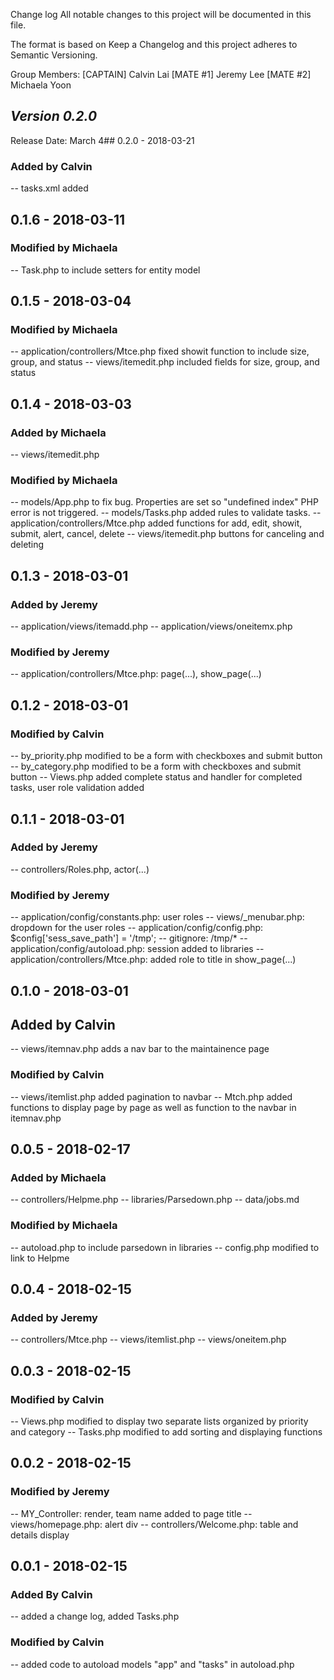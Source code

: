 Change log
All notable changes to this project will be documented in this file.

The format is based on Keep a Changelog and this project adheres to Semantic Versioning.

Group Members: [CAPTAIN] Calvin Lai [MATE #1] Jeremy Lee [MATE #2] Michaela Yoon

## *Version 0.2.0*

Release Date: March 4## 0.2.0 - 2018-03-21

### Added by Calvin
-- tasks.xml added


## 0.1.6 - 2018-03-11

### Modified by Michaela
-- Task.php to include setters for entity model



## 0.1.5 - 2018-03-04

### Modified by Michaela
-- application/controllers/Mtce.php fixed showit function to include size, group, and status
-- views/itemedit.php included fields for size, group, and status

## 0.1.4 - 2018-03-03

### Added by Michaela
-- views/itemedit.php

### Modified by Michaela
-- models/App.php to fix bug. Properties are set so "undefined index" PHP error is not triggered.
-- models/Tasks.php added rules to validate tasks.
-- application/controllers/Mtce.php added functions for add, edit, showit, submit, alert, cancel, delete
-- views/itemedit.php buttons for canceling and deleting


## 0.1.3 - 2018-03-01

### Added by Jeremy
-- application/views/itemadd.php
-- application/views/oneitemx.php

### Modified by Jeremy
-- application/controllers/Mtce.php: page(...), show_page(...)

## 0.1.2 - 2018-03-01

### Modified by Calvin
-- by_priority.php modified to be a form with checkboxes and submit button 
-- by_category.php modified to be a form with checkboxes and submit button
-- Views.php added complete status and handler for completed tasks, user role validation added

## 0.1.1 - 2018-03-01

### Added by Jeremy
-- controllers/Roles.php, actor(...)

### Modified by Jeremy
-- application/config/constants.php: user roles
-- views/_menubar.php: dropdown for the user roles
-- application/config/config.php: $config['sess_save_path'] = '/tmp';
-- gitignore: /tmp/*
-- application/config/autoload.php: session added to libraries
-- application/controllers/Mtce.php: added role to title in show_page(...)

## 0.1.0 - 2018-03-01

## Added by Calvin
-- views/itemnav.php adds a nav bar to the maintainence page

### Modified by Calvin
-- views/itemlist.php added pagination to navbar
-- Mtch.php added functions to display page by page as well as function to the navbar in itemnav.php


## 0.0.5 - 2018-02-17

### Added by Michaela
-- controllers/Helpme.php
-- libraries/Parsedown.php
-- data/jobs.md

### Modified by Michaela
-- autoload.php to include parsedown in libraries
-- config.php modified to link to Helpme

## 0.0.4 - 2018-02-15

### Added by Jeremy
-- controllers/Mtce.php
-- views/itemlist.php
-- views/oneitem.php

## 0.0.3 - 2018-02-15

### Modified by Calvin
-- Views.php modified to display two separate lists organized by priority and category
-- Tasks.php modified to add sorting and displaying functions

## 0.0.2 - 2018-02-15

### Modified by Jeremy
-- MY_Controller: render, team name added to page title
-- views/homepage.php: alert div
-- controllers/Welcome.php: table and details display

## 0.0.1 - 2018-02-15

### Added By Calvin
-- added a change log, added Tasks.php

### Modified by Calvin
-- added code to autoload models "app" and "tasks" in autoload.php
